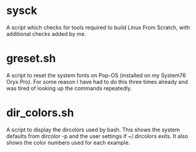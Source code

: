 # sysck
A script which checks for tools required to build Linux From Scratch, with additional checks added by me.

# greset.sh
A script to reset the system fonts on Pop-OS (installed on my System76 Oryx Pro). For some reason I have had to do this three times already and was tired of looking up the commands repeatedly.

# dir_colors.sh
A script to display the dircolors used by bash. This shows the system defaults from dircolor -p and the user settings if ~/.dircolors exits. It also shows the color numbers used for each example.
